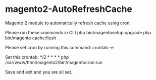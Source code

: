 # magento2-AutoRefreshCache
Magento 2 module to automatically refresh cache using cron.

Please run these commands in CLI 
php bin/magentosetup:upgrade
php bin/magento cache:flush

Please set cron by running this command:
crontab -e

Set this crontab:
*/2 * * * * php /var/www/html/magento2/bin/magentocron:run

Save and exit and you are all set.
